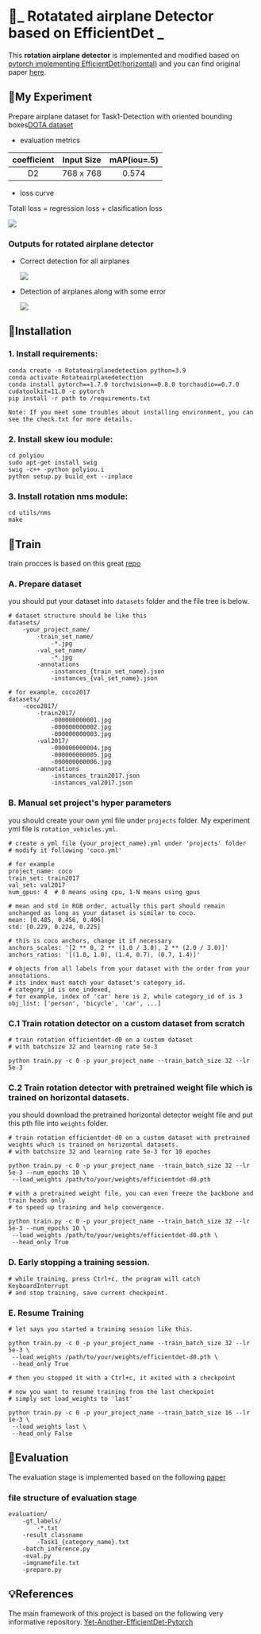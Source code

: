
# :dart:_ Rotatated airplane Detector based on EfficientDet _   

This **rotation airplane detector** is implemented and modified based on [pytorch implementing EfficientDet(horizontal)](https://github.com/zylo117/Yet-Another-EfficientDet-Pytorch) and you can find original paper [here](https://arxiv.org/abs/1911.09070 "EfficientDet").

## :dart:My Experiment

  Prepare airplane dataset for Task1-Detection with oriented bounding boxes[DOTA dataset](https://captain-whu.github.io/DOTA/)

  
- evaluation metrics  

|coefficient|Input Size|mAP(iou=.5)|
|:---------:|:--------:|:---------:|
|D2         |768 x 768 |0.574      |

- loss curve
 
 Totall loss =  regression loss + clasification loss
 
  ![](imgs/loss-curve.PNG)

### Outputs for rotated airplane detector

- Correct detection for all airplanes 
 
   ![](https://github.com/jobe1366/Rotated-airplane-detection/blob/main/imgs/outputs%20of%20detector.PNG)
      
- Detection of airplanes along with some error
 
   ![](https://github.com/jobe1366/Rotated-airplane-detection/blob/main/imgs/errors%20in%20detection.PNG)


## :dart:Installation 

### 1. Install requirements:
```
conda create -n Rotateairplanedetection python=3.9  
conda activate Rotateairplanedetection  
conda install pytorch==1.7.0 torchvision==0.8.0 torchaudio==0.7.0 cudatoolkit=11.0 -c pytorch
pip install -r path to /requirements.txt  

Note: If you meet some troubles about installing environment, you can see the check.txt for more details.  
```
### 2. Install skew iou module:
```
cd polyiou
sudo apt-get install swig
swig -c++ -python polyiou.i
python setup.py build_ext --inplace
```
### 3. Install rotation nms module:
```
cd utils/nms
make
```

## :dart:Train 
train procces is based on this great [repo](https://github.com/zylo117/Yet-Another-EfficientDet-Pytorch)
### A. Prepare dataset  
you should put your dataset into `datasets` folder and the file tree is below.
```
# dataset structure should be like this
datasets/
    -your_project_name/
        -train_set_name/
            -*.jpg
        -val_set_name/
            -*.jpg
        -annotations
            -instances_{train_set_name}.json
            -instances_{val_set_name}.json

# for example, coco2017
datasets/
    -coco2017/
        -train2017/
            -000000000001.jpg
            -000000000002.jpg
            -000000000003.jpg
        -val2017/
            -000000000004.jpg
            -000000000005.jpg
            -000000000006.jpg
        -annotations
            -instances_train2017.json
            -instances_val2017.json
```
### B. Manual set project's hyper parameters
you should create your own yml file under `projects` folder. My experiment yml file is `rotation_vehicles.yml`.
```
# create a yml file {your_project_name}.yml under 'projects' folder
# modify it following 'coco.yml'

# for example
project_name: coco
train_set: train2017
val_set: val2017
num_gpus: 4  # 0 means using cpu, 1-N means using gpus

# mean and std in RGB order, actually this part should remain unchanged as long as your dataset is similar to coco.
mean: [0.485, 0.456, 0.406]
std: [0.229, 0.224, 0.225]

# this is coco anchors, change it if necessary
anchors_scales: '[2 ** 0, 2 ** (1.0 / 3.0), 2 ** (2.0 / 3.0)]'
anchors_ratios: '[(1.0, 1.0), (1.4, 0.7), (0.7, 1.4)]'

# objects from all labels from your dataset with the order from your annotations.
# its index must match your dataset's category_id.
# category_id is one_indexed,
# for example, index of 'car' here is 2, while category_id of is 3
obj_list: ['person', 'bicycle', 'car', ...]

```
### C.1 Train rotation detector on a custom dataset from scratch
```
# train rotation efficientdet-d0 on a custom dataset
# with batchsize 32 and learning rate 5e-3

python train.py -c 0 -p your_project_name --train_batch_size 32 --lr 5e-3
```
### C.2 Train rotation detector with pretrained weight file which is trained on horizontal datasets.
you should download the pretrained horizontal detector weight file and put this pth file into `weights` folder.
```
# train rotation efficientdet-d0 on a custom dataset with pretrained weights which is trained on horizontal datasets.
# with batchsize 32 and learning rate 5e-3 for 10 epoches

python train.py -c 0 -p your_project_name --train_batch_size 32 --lr 5e-3 --num_epochs 10 \
 --load_weights /path/to/your/weights/efficientdet-d0.pth

# with a pretrained weight file, you can even freeze the backbone and train heads only
# to speed up training and help convergence.

python train.py -c 0 -p your_project_name --train_batch_size 32 --lr 5e-3 --num_epochs 10 \
 --load_weights /path/to/your/weights/efficientdet-d0.pth \
 --head_only True
```
### D. Early stopping a training session.
```
# while training, press Ctrl+c, the program will catch KeyboardInterrupt
# and stop training, save current checkpoint.
```
### E. Resume Training
```
# let says you started a training session like this.

python train.py -c 0 -p your_project_name --train_batch_size 32 --lr 5e-3 \
 --load_weights /path/to/your/weights/efficientdet-d0.pth \
 --head_only True

# then you stopped it with a Ctrl+c, it exited with a checkpoint

# now you want to resume training from the last checkpoint
# simply set load_weights to 'last'

python train.py -c 0 -p your_project_name --train_batch_size 16 --lr 1e-3 \
 --load_weights last \
 --head_only False
```
## :dart:Evaluation
The evaluation stage is implemented based on the following [paper](https://ieeexplore.ieee.org/abstract/document/9145130)

### file structure of evaluation stage
```
evaluation/
    -gt_labels/
        -*.txt
    -result_classname
        -Task1_{category_name}.txt
    -batch_inference.py
    -eval.py
    -imgnamefile.txt
    -prepare.py
```


## :bulb:References
The main framework of this project is based on the following very informative repository.
[Yet-Another-EfficientDet-Pytorch](https://github.com/zylo117/Yet-Another-EfficientDet-Pytorch)


